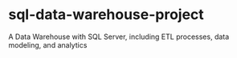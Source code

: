 # sql-data-warehouse-project
A Data Warehouse with SQL Server, including ETL processes, data modeling, and analytics
